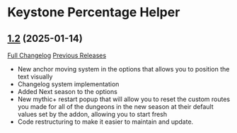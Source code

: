 # Keystone Percentage Helper

## [1.2](https://github.com/ZelionGG/KeystonePercentageHelper/tree/1.2) (2025-01-14)

[Full Changelog](https://github.com/ZelionGG/KeystonePercentageHelper/compare/1.1...1.2) [Previous Releases](https://github.com/ZelionGG/KeystonePercentageHelper/releases)

- New anchor moving system in the options that allows you to position the text visually
- Changelog system implementation
- Added Next season to the options
- New mythic+ restart popup that will allow you to reset the custom routes you made for all of the dungeons in the new season at their default values set by the addon, allowing you to start fresh
- Code restructuring to make it easier to maintain and update.

